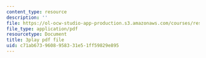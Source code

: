 ```yaml
---
content_type: resource
description: ''
file: https://ol-ocw-studio-app-production.s3.amazonaws.com/courses/res-18-009-learn-differential-equations-up-close-with-gilbert-strang-and-cleve-moler-fall-2015/c71ab6739608958331e51ff59829e895_qJOQOkJ7rI8.pdf
file_type: application/pdf
resourcetype: Document
title: 3play pdf file
uid: c71ab673-9608-9583-31e5-1ff59829e895
---
```

